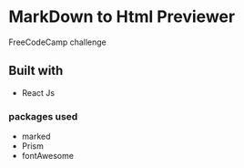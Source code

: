 # MarkDown to Html Previewer

FreeCodeCamp challenge

## Built with

- React Js

### packages used

- marked
- Prism
- fontAwesome
